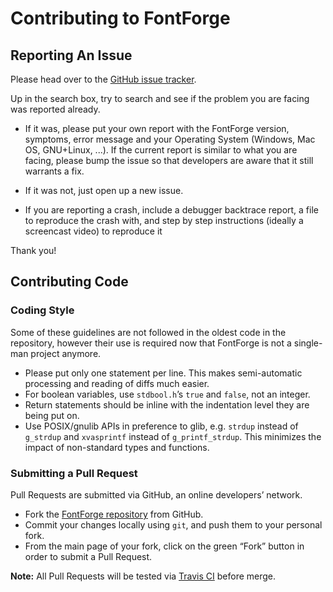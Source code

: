 Contributing to FontForge
=========================

Reporting An Issue
---------------

Please head over to the [GitHub issue tracker](https://github.com/fontforge/fontforge/issues).

Up in the search box, try to search and see if the problem you are facing was reported already.

- If it was, please put your own report with the FontForge version, symptoms, error message and
  your Operating System (Windows, Mac OS, GNU+Linux, ...). If the current report is similar to
  what you are facing, please bump the issue so that developers are aware that it still warrants
  a fix.

- If it was not, just open up a new issue.

- If you are reporting a crash, include a debugger backtrace report, a file to reproduce the crash with, and step by step instructions (ideally a screencast video) to reproduce it

Thank you!

Contributing Code
------------------------

### Coding Style

Some of these guidelines are not followed in the oldest code in the repository, however their use
is required now that FontForge is not a single-man project anymore.

- Please put only one statement per line. This makes semi-automatic processing and reading of diffs
  much easier.
- For boolean variables, use `stdbool.h`’s `true` and `false`, not an integer.
- Return statements should be inline with the indentation level they are being put on.
- Use POSIX/gnulib APIs in preference to glib, e.g. `strdup` instead of `g_strdup` and `xvasprintf`
  instead of `g_printf_strdup`. This minimizes the impact of non-standard types and functions.

### Submitting a Pull Request

Pull Requests are submitted via GitHub, an online developers’ network.

- Fork the [FontForge repository](https://github.com/fontforge/fontforge) from GitHub.
- Commit your changes locally using `git`, and push them to your personal fork.
- From the main page of your fork, click on the green “Fork” button in order to submit a Pull
  Request.

**Note:** All Pull Requests will be tested via [Travis CI](https://travis-ci.org/) before merge.
